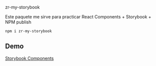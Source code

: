 zr-my-storybook

Este paquete me sirve para practicar React Components + Storybook + NPM publish

```
npm i zr-my-storybook
```

## Demo
[Storybook Components](https://zerox560.github.io/sb-components/)
